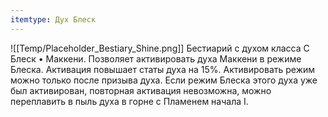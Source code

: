 ```yaml
---
itemtype: Дух Блеск
---
```

![[Temp/Placeholder_Bestiary_Shine.png]]
Бестиарий с духом класса C Блеск • Маккени. Позволяет активировать духа Маккени в режиме Блеска. Активация повышает статы духа на 15%. Активировать режим можно только после призыва духа. Если режим Блеска этого духа уже был активирован, повторная активация невозможна, можно переплавить в пыль духа в горне с Пламенем начала I.
